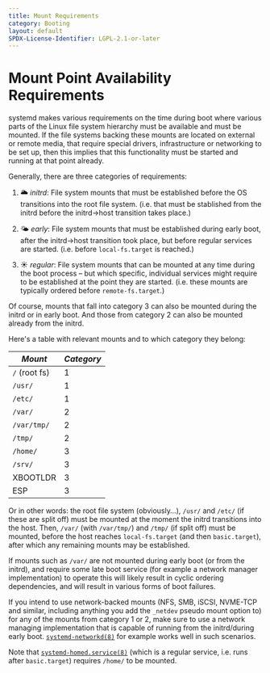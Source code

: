 ```yaml
---
title: Mount Requirements
category: Booting
layout: default
SPDX-License-Identifier: LGPL-2.1-or-later
---
```


# Mount Point Availability Requirements

systemd makes various requirements on the time during boot where various parts
of the Linux file system hierarchy must be available and must be mounted. If
the file systems backing these mounts are located on external or remote media,
that require special drivers, infrastructure or networking to be set up, then
this implies that this functionality must be started and running at that point
already.

Generally, there are three categories of requirements:

1. 🌥️ *initrd*: File system mounts that must be established before the OS
   transitions into the root file system. (i.e. that must be stablished from
   the initrd before the initrd→host transition takes place.)

2. 🌤️ *early*: File system mounts that must be established during early boot,
   after the initrd→host transition took place, but before regular services are
   started. (i.e. before `local-fs.target` is reached.)

3. ☀️ *regular*: File system mounts that can be mounted at any time during the
   boot process – but which specific, individual services might require to be
   established at the point they are started. (i.e. these mounts are typically
   ordered before `remote-fs.target`.)

Of course, mounts that fall into category 3 can also be mounted during the
initrd or in early boot. And those from category 2 can also be mounted already
from the initrd.

Here's a table with relevant mounts and to which category they belong:

| *Mount*       | *Category* |
|---------------|------------|
| `/` (root fs) |          1 |
| `/usr/`       |          1 |
| `/etc/`       |          1 |
| `/var/`       |          2 |
| `/var/tmp/`   |          2 |
| `/tmp/`       |          2 |
| `/home/`      |          3 |
| `/srv/`       |          3 |
| XBOOTLDR      |          3 |
| ESP           |          3 |

Or in other words: the root file system (obviously…), `/usr/` and `/etc/` (if
these are split off) must be mounted at the moment the initrd transitions into
the host. Then, `/var/` (with `/var/tmp/`) and `/tmp/` (if split off) must be
mounted, before the host reaches `local-fs.target` (and then `basic.target`),
after which any remaining mounts may be established.

If mounts such as `/var/` are not mounted during early boot (or from the
initrd), and require some late boot service (for example a network manager
implementation) to operate this will likely result in cyclic ordering
dependencies, and will result in various forms of boot failures.

If you intend to use network-backed mounts (NFS, SMB, iSCSI, NVME-TCP and
similar, including anything you add the `_netdev` pseudo mount option to) for
any of the mounts from category 1 or 2, make sure to use a network managing
implementation that is capable of running from the initrd/during early
boot. [`systemd-networkd(8)`](https://www.freedesktop.org/software/systemd/man/latest/systemd-networkd.html)
for example works well in such scenarios.

Note that
[`systemd-homed.service(8)`](https://www.freedesktop.org/software/systemd/man/latest/systemd-homed.html)
(which is a regular service, i.e. runs after `basic.target`) requires `/home/`
to be mounted.
